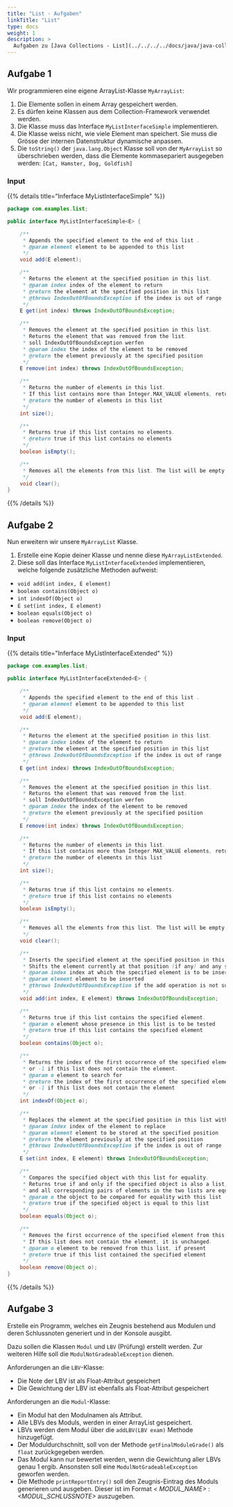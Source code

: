 ```yaml
---
title: "List - Aufgaben"
linkTitle: "List"
type: docs
weight: 1
description: >
  Aufgaben zu [Java Collections - List](../../../../docs/java/java-collections/02_array-list)
---
```



## Aufgabe 1

Wir programmieren eine eigene ArrayList-Klasse `MyArrayList`:
1. Die Elemente sollen in einem Array gespeichert werden.
2. Es dürfen keine Klassen aus dem Collection-Framework verwendet werden.
3. Die Klasse muss das Interface `MyListInterfaceSimple` implementieren.
4. Die Klasse weiss nicht, wie viele Element man speichert. Sie muss die Grösse der internen Datenstruktur dynamische anpassen.
5. Die `toString()` der `java.lang.Object` Klasse soll von der `MyArrayList` so überschrieben werden, dass die Elemente kommasepariert ausgegeben werden: `[Cat, Hamster, Dog, Goldfish]`


### Input
{{% details title="Inferface MyListInterfaceSimple" %}}

```java
package com.examples.list;

public interface MyListInterfaceSimple<E> {

    /**
     * Appends the specified element to the end of this list .
     * @param element element to be appended to this list
     */
    void add(E element);

    /**
     * Returns the element at the specified position in this list.
     * @param index index of the element to return
     * @return the element at the specified position in this list
     * @throws IndexOutOfBoundsException if the index is out of range
     */
    E get(int index) throws IndexOutOfBoundsException;

    /**
     * Removes the element at the specified position in this list.
     * Returns the element that was removed from the list.
     * soll IndexOutOfBoundsException werfen
     * @param index the index of the element to be removed
     * @return the element previously at the specified position
     */
    E remove(int index) throws IndexOutOfBoundsException;

    /**
     * Returns the number of elements in this list.
     * If this list contains more than Integer.MAX_VALUE elements, returns Integer.MAX_VALUE.
     * @return the number of elements in this list
     */
    int size();

    /**
     * Returns true if this list contains no elements.
     * @return true if this list contains no elements
     */
    boolean isEmpty();

    /**
     * Removes all the elements from this list. The list will be empty after this call returns.
     */
    void clear();
}

```

{{% /details %}}

## Aufgabe 2

Nun erweitern wir unsere `MyArrayList` Klasse.
1. Erstelle eine Kopie deiner Klasse und nenne diese `MyArrayListExtended`.
2. Diese soll das Interface `MyListInterfaceExtended` implementieren, welche folgende zusätzliche Methoden aufweist:
  * `void add(int index, E element)`
  * `boolean contains(Object o)`
  * `int indexOf(Object o)`
  * `E set(int index, E element)`
  * `boolean equals(Object o)`
  * `boolean remove(Object o)`


### Input
{{% details title="Inferface MyListInterfaceExtended" %}}

```java
package com.examples.list;

public interface MyListInterfaceExtended<E> {

    /**
     * Appends the specified element to the end of this list .
     * @param element element to be appended to this list
     */
    void add(E element);

    /**
     * Returns the element at the specified position in this list.
     * @param index index of the element to return
     * @return the element at the specified position in this list
     * @throws IndexOutOfBoundsException if the index is out of range
     */
    E get(int index) throws IndexOutOfBoundsException;

    /**
     * Removes the element at the specified position in this list.
     * Returns the element that was removed from the list.
     * soll IndexOutOfBoundsException werfen
     * @param index the index of the element to be removed
     * @return the element previously at the specified position
     */
    E remove(int index) throws IndexOutOfBoundsException;

    /**
     * Returns the number of elements in this list.
     * If this list contains more than Integer.MAX_VALUE elements, returns Integer.MAX_VALUE.
     * @return the number of elements in this list
     */
    int size();

    /**
     * Returns true if this list contains no elements.
     * @return true if this list contains no elements
     */
    boolean isEmpty();

    /**
     * Removes all the elements from this list. The list will be empty after this call returns.
     */
    void clear();

    /**
     * Inserts the specified element at the specified position in this list.
     * Shifts the element currently at that position (if any) and any subsequent elements to the right.
     * @param index index at which the specified element is to be inserted
     * @param element element to be inserted
     * @throws IndexOutOfBoundsException if the add operation is not supported by this list
     */
    void add(int index, E element) throws IndexOutOfBoundsException;

    /**
     * Returns true if this list contains the specified element.
     * @param o element whose presence in this list is to be tested
     * @return true if this list contains the specified element
     */
    boolean contains(Object o);

    /**
     * Returns the index of the first occurrence of the specified element in this list,
     * or -1 if this list does not contain the element.
     * @param o element to search for
     * @return the index of the first occurrence of the specified element in this list,
     * or -1 if this list does not contain the element
     */
    int indexOf(Object o);

    /**
     * Replaces the element at the specified position in this list with the specified element.
     * @param index index of the element to replace
     * @param element element to be stored at the specified position
     * @return the element previously at the specified position
     * @throws IndexOutOfBoundsException if the index is out of range
     */
    E set(int index, E element) throws IndexOutOfBoundsException;

    /**
     * Compares the specified object with this list for equality.
     * Returns true if and only if the specified object is also a list, both lists have the same size,
     * and all corresponding pairs of elements in the two lists are equal.
     * @param o the object to be compared for equality with this list
     * @return true if the specified object is equal to this list
     */
    boolean equals(Object o);

    /**
     * Removes the first occurrence of the specified element from this list, if it is present.
     * If this list does not contain the element, it is unchanged.
     * @param o element to be removed from this list, if present
     * @return true if this list contained the specified element
     */
    boolean remove(Object o);
}

```

{{% /details %}}

## Aufgabe 3

Erstelle ein Programm, welches ein Zeugnis bestehend aus Modulen und deren Schlussnoten generiert und in der Konsole
ausgibt.

Dazu sollen die Klassen `Modul` und `LBV` (Prüfung) erstellt werden. Zur weiteren Hilfe soll
die `ModulNotGradeableException` dienen.

Anforderungen an die `LBV`-Klasse:

- Die Note der LBV ist als Float-Attribut gespeichert
- Die Gewichtung der LBV ist ebenfalls als Float-Attribut gespeichert

Anforderungen an die `Modul`-Klasse:

- Ein Modul hat den Modulnamen als Attribut.
- Alle LBVs des Moduls, werden in einer ArrayList gespeichert.
- LBVs werden dem Modul über die `addLBV(LBV exam)` Methode hinzugefügt.
- Der Moduldurchschnitt, soll von der Methode `getFinalModuleGrade()` als `float` zurückgegeben werden.
- Das Modul kann nur bewertet werden, wenn die Gewichtung aller LBVs genau 1 ergib. Ansonsten soll
  eine `ModulNotGradeableException` geworfen werden.
- Die Methode `printReportEntry()` soll den Zeugnis-Eintrag des Moduls generieren und ausgeben. Dieser ist im Format *<
  MODUL_NAME>* : *<MODUL_SCHLUSSNOTE>* auszugeben.
